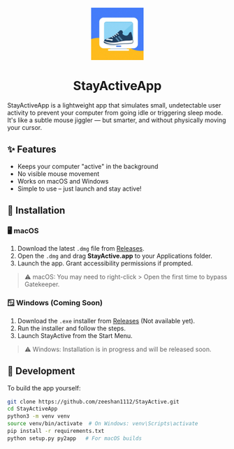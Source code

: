 <p align="center">
  <img src="icon.png" alt="StayActive Icon" width="120" />
</p>

<h1 align="center">StayActiveApp</h1>


StayActiveApp is a lightweight app that simulates small, undetectable user activity to prevent your computer from going idle or triggering sleep mode. It's like a subtle mouse jiggler — but smarter, and without physically moving your cursor.

## ✨ Features

- Keeps your computer "active" in the background
- No visible mouse movement
- Works on macOS and Windows
- Simple to use – just launch and stay active!

## 🚀 Installation

### 🖥 macOS

1. Download the latest `.dmg` file from [Releases](https://github.com/zeeshan1112/StayActiveApp/releases).
2. Open the `.dmg` and drag **StayActive.app** to your Applications folder.
3. Launch the app. Grant accessibility permissions if prompted.

> ⚠️ macOS: You may need to right-click > Open the first time to bypass Gatekeeper.

### 🪟 Windows (Coming Soon)

1. Download the `.exe` installer from [Releases](https://github.com/zeeshan1112/StayActiveApp/releases) (Not available yet).
2. Run the installer and follow the steps.
3. Launch StayActive from the Start Menu.

> ⚠️ Windows: Installation is in progress and will be released soon.

## 🧪 Development

To build the app yourself:

```bash
git clone https://github.com/zeeshan1112/StayActive.git
cd StayActiveApp
python3 -m venv venv
source venv/bin/activate  # On Windows: venv\Scripts\activate
pip install -r requirements.txt
python setup.py py2app   # For macOS builds
